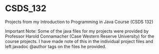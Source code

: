 # CSDS_132
Projects from my Introduction to Programming in Java Course (CSDS 132)

Important Note: Some of the java files for my projects were provided by Professor Harold Connamacher (Case Western Reserve University) for the course projects.
I have made note of this in the individual project files and left javadoc @author tags on the files he provided.
